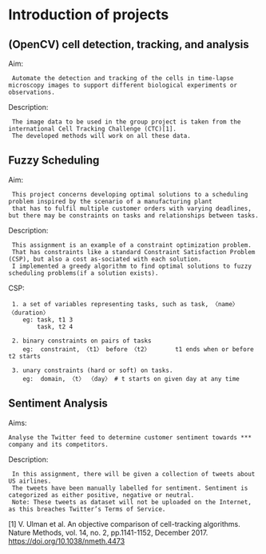 # Introduction of projects

## (OpenCV) cell detection, tracking, and analysis

Aim:

     Automate the detection and tracking of the cells in time-lapse microscopy images to support different biological experiments or observations.


Description:

     The image data to be used in the group project is taken from the international Cell Tracking Challenge (CTC)[1].
     The developed methods will work on all these data.

   

## Fuzzy Scheduling


Aim:

     This project concerns developing optimal solutions to a scheduling problem inspired by the scenario of a manufacturing plant 
     that has to fulfil multiple customer orders with varying deadlines, but there may be constraints on tasks and relationships between tasks.

Description:

     This assignment is an example of a constraint optimization problem.
     That has constraints like a standard Constraint Satisfaction Problem (CSP), but also a cost as-sociated with each solution.
     I implemented a greedy algorithm to find optimal solutions to fuzzy scheduling problems(if a solution exists).

CSP:

     1. a set of variables representing tasks, such as task, 〈name〉 〈duration〉
        eg: task, t1 3 
            task, t2 4 

     2. binary constraints on pairs of tasks
        eg:  constraint, 〈t1〉 before 〈t2〉       t1 ends when or before t2 starts 

     3. unary constraints (hard or soft) on tasks.
        eg:  domain, 〈t〉 〈day〉 # t starts on given day at any time 
   
   
## Sentiment Analysis

Aims: 

    Analyse the Twitter feed to determine customer sentiment towards *** company and its competitors.

Description:

     In this assignment, there will be given a collection of tweets about US airlines. 
     The tweets have been manually labelled for sentiment. Sentiment is categorized as either positive, negative or neutral. 
     Note: These tweets as dataset will not be uploaded on the Internet, as this breaches Twitter’s Terms of Service.




[1] V. Ulman et al. An objective comparison of cell-tracking algorithms. Nature Methods, vol. 14, no. 2, pp.1141-1152, December 2017. https://doi.org/10.1038/nmeth.4473

